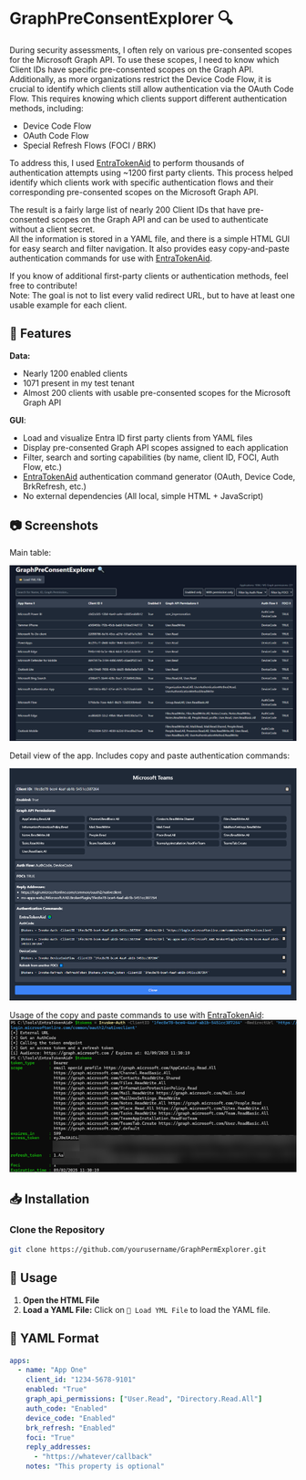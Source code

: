 # GraphPreConsentExplorer 🔍

During security assessments, I often rely on various pre-consented scopes for the Microsoft Graph API. To use these scopes, I need to know which Client IDs have specific pre-consented scopes on the Graph API. Additionally, as more organizations restrict the Device Code Flow, it is crucial to identify which clients still allow authentication via the OAuth Code Flow. This requires knowing which clients support different authentication methods, including:
- Device Code Flow
- OAuth Code Flow
- Special Refresh Flows (FOCI / BRK)

To address this, I used [EntraTokenAid](https://github.com/zh54321/EntraTokenAid) to perform thousands of authentication attempts using ~1200 first party clients. This process helped identify which clients work with specific authentication flows and their corresponding pre-consented scopes on the Microsoft Graph API.

The result is a fairly large list of nearly 200 Client IDs that have pre-consented scopes on the Graph API and can be used to authenticate without a client secret.  
All the information is stored in a YAML file, and there is a simple HTML GUI for easy search and filter navigation. It also provides easy copy-and-paste authentication commands for use with [EntraTokenAid](https://github.com/zh54321/EntraTokenAid).

If you know of additional first-party clients or authentication methods, feel free to contribute!  
Note: The goal is not to list every valid redirect URL, but to have at least one usable example for each client.

## 🚀 Features

**Data:**
- Nearly 1200 enabled clients
- 1071 present in my test tenant
- Almost 200 clients with usable pre-consented scopes for the Microsoft Graph API


**GUI**:
- Load and visualize Entra ID first party clients from YAML files
- Display pre-consented Graph API scopes assigned to each application
- Filter, search and sorting capabilities (by name, client ID, FOCI, Auth Flow, etc.)
- [EntraTokenAid](https://github.com/zh54321/EntraTokenAid) authentication command generator (OAuth, Device Code, BrkRefresh, etc.)
- No external dependencies (All local, simple HTML + JavaScript)


## 📷 Screenshots
Main table:

![alt text](images/mainview.png)

Detail view of the app. Includes copy and paste authentication commands:

![alt text](images/appdetails.png)

Usage of the copy and paste commands to use with [EntraTokenAid](https://github.com/zh54321/EntraTokenAid):
![alt text](images/EntraTokenAid.png)

## 📥 Installation


### Clone the Repository
```bash
git clone https://github.com/yourusername/GraphPermExplorer.git
```

## 📌 Usage
1. **Open the HTML File**
2. **Load a YAML File:** Click on `📂 Load YML File` to load the YAML file.



## 📖 YAML Format
```yaml
apps:
  - name: "App One"
    client_id: "1234-5678-9101"
    enabled: "True"
    graph_api_permissions: ["User.Read", "Directory.Read.All"]
    auth_code: "Enabled"
    device_code: "Enabled"
    brk_refresh: "Enabled"
    foci: "True"
    reply_addresses:
      - "https://whatever/callback"
    notes: "This property is optional"
```
